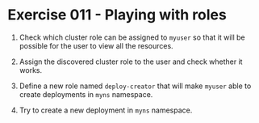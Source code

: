 # Exercise 011 - Playing with roles

1. Check which cluster role can be assigned to `myuser` so that it will be possible for the user to view all the resources.

2. Assign the discovered cluster role to the user and check whether it works.

3. Define a new role named `deploy-creator` that will make `myuser` able to create deployments in `myns` namespace.

4. Try to create a new deployment in `myns` namespace.
